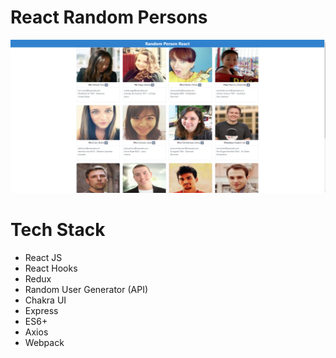 # React Random Persons
![This is a alt text.](/screenshot/Random%20Person.png "This is a sample image.")

# Tech Stack
* React JS
* React Hooks
* Redux
* Random User Generator (API)
* Chakra UI
* Express
* ES6+
* Axios
* Webpack
